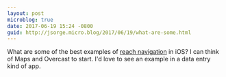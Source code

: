```yaml
---
layout: post
microblog: true
date: 2017-06-19 15:24 -0800
guid: http://jsorge.micro.blog/2017/06/19/what-are-some.html
---
```

What are some of the best examples of [reach navigation](https://medium.com/tall-west/lets-ditch-the-nav-bar-3692cb17cc67) in iOS? I can think of Maps and Overcast to start. I'd love to see an example in a data entry kind of app.
